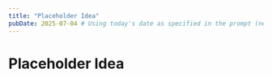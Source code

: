 ```yaml
---
title: "Placeholder Idea"
pubDate: 2025-07-04 # Using today's date as specified in the prompt (new Date())
---
```


# Placeholder Idea
